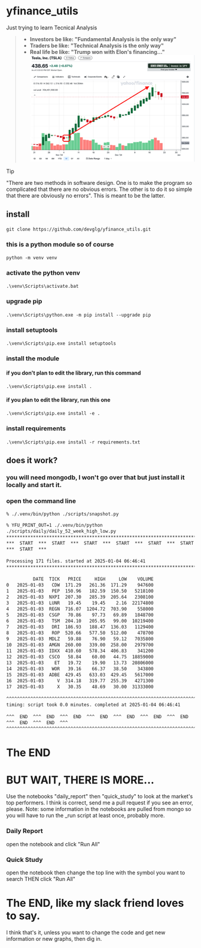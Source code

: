 # yfinance_utils
Just trying to learn Tecnical Analysis

> - **Investors be like: "Fundamental Analysis is the only way"**
> - **Traders be like: "Technical Analysis is the only way"**
> - **Real life be like: "Trump won with Elon's financing..."**
> ![tesla](https://github.com/devglg/yfinance_utils/blob/main/assets/images/tsla.png)

> [!TIP]
> "There are two methods in software design. One is to make the program so complicated that there are no obvious errors. The other is to do it so simple that there are obviously no errors". This is meant to be the latter.

## install
`git clone https://github.com/devglg/yfinance_utils.git`

### this is a python module so of course
`python -m venv venv`

### activate the python venv
`.\venv\Scripts\activate.bat`

### upgrade pip
`.\venv\Scripts\python.exe -m pip install --upgrade pip`

### install setuptools
`.\venv\Scripts\pip.exe install setuptools`

### install the module
#### if you don't plan to edit the library, run this command
`.\venv\Scripts\pip.exe install .`

#### if you plan to edit the library, run this one
`.\venv\Scripts\pip.exe install -e .`

### install requirements
`.\venv\Scripts\pip.exe install -r requirements.txt`

## does it work?

### you will need mongodb, I won't go over that but just install it locally and start it.

### open the command line
```
% ./.venv/bin/python ./scripts/snapshot.py
```

```
% YFU_PRINT_OUT=1 ./.venv/bin/python ./scripts/daily/daily_52_week_high_low.py
***************************************************************************************
***  START  ***  START  ***  START  ***  START  ***  START  ***  START  ***  START  ***

Processing 171 files. started at 2025-01-04 06:46:41
***************************************************************************************

          DATE  TICK   PRICE     HIGH     LOW    VOLUME
0   2025-01-03   CDW  171.29   261.36  171.29    947600
1   2025-01-03   PEP  150.96   182.59  150.50   5218100
2   2025-01-03  NXPI  207.30   285.39  205.64   2308100
3   2025-01-03  LUNR   19.45    19.45    2.16  22174800
4   2025-01-03  REGN  716.07  1204.72  703.90    558000
5   2025-01-03  CSGP   70.86    97.73   69.89   1848700
6   2025-01-03   TSM  204.10   205.95   99.00  10219400
7   2025-01-03   DRI  186.93   188.47  136.03   1129400
8   2025-01-03   ROP  520.66   577.50  512.00    478700
9   2025-01-03  MDLZ   59.88    76.90   59.12   7035800
10  2025-01-03  AMGN  260.00   339.00  258.00   2979700
11  2025-01-03  IDXX  410.60   578.34  406.83    341200
12  2025-01-03  CSCO   58.84    60.00   44.75  18859000
13  2025-01-03    ET   19.72    19.90   13.73  20806000
14  2025-01-03   WOR   39.16    66.37   38.50    343800
15  2025-01-03  ADBE  429.45   633.03  429.45   5617000
16  2025-01-03     V  314.18   319.77  255.39   4271300
17  2025-01-03     X   30.35    48.69   30.00  31333000

^^^^^^^^^^^^^^^^^^^^^^^^^^^^^^^^^^^^^^^^^^^^^^^^^^^^^^^^^^^^^^^^^^^^^^^^^^^^^^^^^^^^^^^^^^^^^
timing: script took 0.0 minutes. completed at 2025-01-04 06:46:41

^^^  END  ^^^  END  ^^^  END  ^^^  END  ^^^  END  ^^^  END  ^^^  END  ^^^  END  ^^^  END  ^^^
^^^^^^^^^^^^^^^^^^^^^^^^^^^^^^^^^^^^^^^^^^^^^^^^^^^^^^^^^^^^^^^^^^^^^^^^^^^^^^^^^^^^^^^^^^^^^
```

# The END

# BUT WAIT, THERE IS MORE...
Use the notebooks "daily_report" then "quick_study" to look at the market's top performers. I think is correct, send me a pull request if you see an error, please. Note: some information in the notebooks are pulled from mongo so you will have to run the _run script at least once, probably more.

### Daily Report
open the notebook and click "Run All"

### Quick Study
open the notebook then change the top line with the symbol you want to search THEN click "Run All"

# The END, like my slack friend loves to say.
I think that's it, unless you want to change the code and get new information or new graphs, then dig in.
